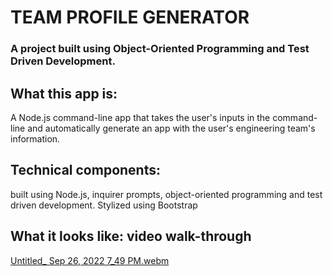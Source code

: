 # TEAM PROFILE GENERATOR
### A project built using Object-Oriented Programming and Test Driven Development. 




## What this app is:
A Node.js command-line app that takes the user's inputs in the command-line and automatically generate an app with the user's engineering team's information.


## Technical components:
built using Node.js, inquirer prompts, object-oriented programming and test driven development. Stylized using Bootstrap



## What it looks like: video walk-through


[Untitled_ Sep 26, 2022 7_49 PM.webm](https://user-images.githubusercontent.com/109717048/192407249-05d61615-0489-4587-97ed-7c9aa58f5578.webm)
